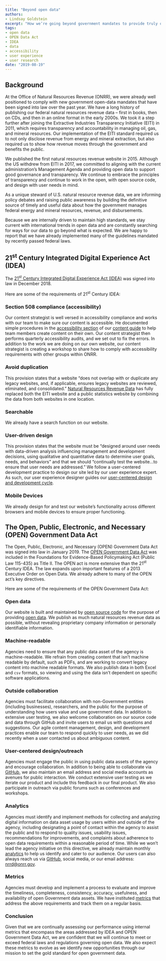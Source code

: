 ```yaml
---
title: "Beyond open data"
authors:
- Lindsay Goldstein
excerpt: "How we’re going beyond government mandates to provide truly open data."
tags:
- open data
- OPEN Data Act
- IDEA
- data
- accessibility
- user experience
- user research
date: "2019-08-19"
---
```


## Background

At the Office of Natural Resources Revenue (ONRR), we were already well positioned to comply with new government open-data mandates that have been signed into law over the past year. We have a long history of publishing our federal natural resources revenue data – first in books, then on CDs, and then in an online format in the early 2000s. We took it a step further after joining the Extractive Industries Transparency Initiative (EITI) in 2011, which requires transparency and accountability in managing oil, gas, and mineral resources. Our implementation of the EITI standard required us to not only disclose revenue from energy and mineral extraction, but also required us to show how revenue moves through the government and benefits the public.

We published the first natural resources revenue website in 2015. Although the US withdrew from EITI in 2017, we committed to aligning with the current administration’s Management Agenda and providing open data to support good governance and transparency. We continue to embrace the principles of transparency and continue to work in the open, with open source code, and design with user needs in mind.

As a unique steward of U.S. natural resource revenue data, we are informing policy debates and raising public awareness by building the definitive source of timely and useful data about how the government manages federal energy and mineral resources, revenue, and disbursements.

Because we are internally driven to maintain high standards, we stay current with international trends in open data and are constantly searching for ways for our data to go beyond what is expected. We are happy to report that we have already implemented many of the guidelines mandated by recently passed federal laws.

## 21<sup>st</sup> Century Integrated Digital Experience Act (IDEA)

The [21<sup>st</sup> Century Integrated Digital Experience Act (IDEA)](https://www.congress.gov/bill/115th-congress/house-bill/5759/text) was signed into law in December 2018.

Here are some of the requirements of 21<sup>st</sup> Century IDEA:

### Section 508 compliance (accessibility)

Our content strategist is well versed in accessibility compliance and works with our team to make sure our content is accessible. He documented simple procedures in the [accessibility section](https://github.com/ONRR/nrrd/wiki/Content-style-guide#accessibility) of our [content guide](https://github.com/ONRR/nrrd/wiki/Content-style-guide) to help team members create content on their own. Our content strategist then performs quarterly accessibility audits, and we set out to fix the errors. In addition to the work we are doing on our own website, our content strategist is creating a workshop to share how to comply with accessibility requirements with other groups within ONRR.

### Avoid duplication

This provision states that a website “does not overlap with or duplicate any legacy websites, and, if applicable, ensures legacy websites are reviewed, eliminated, and consolidated.” [Natural Resources Revenue Data](https://www.revenuedata.doi.gov) has fully replaced both the EITI website and a public statistics website by combining the data from both websites in one location.

### Searchable

 We already have a search function on our website.

### User-driven design

This provision states that the website must be “designed around user needs with data-driven analysis influencing management and development decisions, using qualitative and quantitative data to determine user goals, needs, and behaviors” and that we should “continually test the website...to ensure that user needs are addressed.” We follow a user-centered development practice to design our site led by our user experience expert. As such, our user experience designer guides our [user-centered design and development cycle](https://github.com/ONRR/doi-extractives-data/wiki/User-Centered-Design-Process).

### Mobile Devices

We already design for and test our website’s functionality across different browsers and mobile devices to ensure proper functioning.

## The Open, Public, Electronic, and Necessary (OPEN) Government Data Act

The Open, Public, Electronic, and Necessary (OPEN) Government Data Act was signed into law in January 2019. The [OPEN Government Data Act](https://www.congress.gov/bill/115th-congress/house-bill/4174/text) was included in the Foundations for Evidence-Based Policymaking Act (Public Law 115-435) as Title II. The OPEN act is more extensive than the 21<sup>st</sup> Century IDEA. The law expands upon important features of a 2013 Executive Order on Open Data. We already adhere to many of the OPEN act’s key directives.

Here are some of the requirements of the OPEN Government Data Act:

### Open data

Our website is built and maintained by [open source code](https://github.com/ONRR/doi-extractives-data/) for the purpose of providing [open data](https://revenuedata.doi.gov/downloads/). We publish as much natural resources revenue data as possible, without revealing proprietary company information or personally identifiable information.

### Machine-readable

Agencies need to ensure that any public data asset of the agency is machine-readable. We refrain from creating content that isn’t machine readable by default, such as PDFs, and are working to convert legacy content into machine readable formats. We also publish data in both Excel and `csv` formats, so viewing and using the data isn’t dependent on specific software applications.

### Outside collaboration

Agencies must facilitate collaboration with non-Government entities (including businesses), researchers, and the public for the purpose of understanding how users value and use government data. In addition to extensive user testing, we also welcome collaboration on our source code and data through GitHub and invite users to email us with questions and suggestions. Our agile content management, design, and development practices enable our team to respond quickly to user needs, as we did recently when a user contacted us about ambiguous content.

### User-centered design/outreach

Agencies must engage the public in using public data assets of the agency and encourage collaboration. In addition to being able to collaborate via [GitHub](https://github.com/ONRR/doi-extractives-data/issues), we also maintain an email address and social media accounts as avenues for public interaction. We conduct extensive user testing as we iterate our product and include this feedback in our final product. We also participate in outreach via public forums such as conferences and workshops.

### Analytics

Agencies must identify and implement methods for collecting and analyzing digital information on data asset usage by users within and outside of the agency, including designating a point of contact within the agency to assist the public and to respond to quality issues, usability issues, recommendations for improvements, and complaints about adherence to open data requirements within a reasonable period of time. While we won’t lead the agency initiative on this directive, we already maintain monthly [analytics](https://github.com/ONRR/doi-extractives-data/wiki/Analytics) to help us identify and cater to our audience. Our users can also always reach us via [GitHub](https://github.com/ONRR), social media, or our email address: [nrrd@onrr.gov](mailto:nrrd@onrr.gov).

### Metrics

Agencies must develop and implement a process to evaluate and improve the timeliness, completeness, consistency, accuracy, usefulness, and availability of open Government data assets. We have instituted [metrics](https://github.com/ONRR/doi-extractives-data/wiki/Goals-and-metrics) that address the above requirements and track them on a regular basis.  

### Conclusion

Given that we are continually assessing our performance using internal metrics that encompass the areas addressed by IDEA and OPEN Government Data Act, we are confident that we will continue to meet or exceed federal laws and regulations governing open data. We also expect these metrics to evolve as we identify new opportunities through our mission to set the gold standard for open government data.
